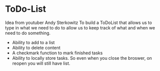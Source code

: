 # ToDo-List

Idea from youtuber Andy Sterkowitz
To build a ToDoList that allows us to type in what we need to do to allow us to keep track of what and when we need to do something.
- Ability to add to a list
- Ability to delete content
- A checkmark function to mark finished tasks
- Ability to locally store tasks. So even when you close the broswer, on reopen you will still have list.
